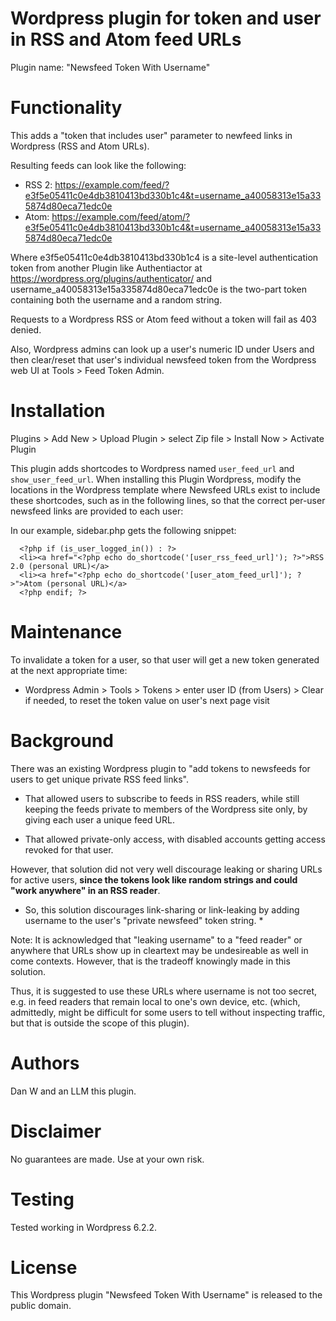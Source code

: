 # Wordpress plugin for token and user in RSS and Atom feed URLs

Plugin name: "Newsfeed Token With Username"

# Functionality

This adds a "token that includes user" parameter to newfeed links in Wordpress (RSS and Atom URLs).

Resulting feeds can look like the following:

- RSS 2: https://example.com/feed/?e3f5e05411c0e4db3810413bd330b1c4&t=username_a40058313e15a335874d80eca71edc0e
- Atom: https://example.com/feed/atom/?e3f5e05411c0e4db3810413bd330b1c4&t=username_a40058313e15a335874d80eca71edc0e

Where e3f5e05411c0e4db3810413bd330b1c4 is a site-level authentication token from another Plugin like Authentiactor at https://wordpress.org/plugins/authenticator/ and username_a40058313e15a335874d80eca71edc0e is the two-part token containing both the username and a random string.

Requests to a Wordpress RSS or Atom feed without a token will fail as 403 denied.

Also, Wordpress admins can look up a user's numeric ID under Users and then clear/reset that user's individual newsfeed token from the Wordpress web UI at Tools > Feed Token Admin.

# Installation

Plugins > Add New > Upload Plugin > select Zip file > Install Now > Activate Plugin

This plugin adds shortcodes to Wordpress named `user_feed_url` and `show_user_feed_url`.  When installing this Plugin Wordpress, modify the locations in the Wordpress template where Newsfeed URLs exist to include these shortcodes, such as in the following lines, so that the correct per-user newsfeed links are provided to each user:

In our example, sidebar.php gets the following snippet:

```
  <?php if (is_user_logged_in()) : ?>
  <li><a href="<?php echo do_shortcode('[user_rss_feed_url]'); ?>">RSS 2.0 (personal URL)</a>
  <li><a href="<?php echo do_shortcode('[user_atom_feed_url]'); ?>">Atom (personal URL)</a>
  <?php endif; ?>
```

# Maintenance

To invalidate a token for a user, so that user will get a new token generated at the next appropriate time:

- Wordpress Admin > Tools > Tokens > enter user ID (from Users) > Clear if needed, to reset the token value on user's next page visit

# Background

There was an existing Wordpress plugin to "add tokens to newsfeeds for users to get unique private RSS feed links".

- That allowed users to subscribe to feeds in RSS readers, while still keeping the feeds private to members of the Wordpress site only, by giving each user a unique feed URL.

- That allowed private-only access, with disabled accounts getting access revoked for that user.

However, that solution did not very well discourage leaking or sharing URLs for active users, **since the tokens look like random strings and could "work anywhere" in an RSS reader**.

* So, this solution discourages link-sharing or link-leaking by adding username to the user's "private newsfeed" token string. *

Note: It is acknowledged that "leaking username" to a "feed reader" or anywhere that URLs show up in cleartext may be undesireable as well in come contexts.  However, that is the tradeoff knowingly made in this solution.

Thus, it is suggested to use these URLs where username is not too secret, e.g. in feed readers that remain local to one's own device, etc. (which, admittedly, might be difficult for some users to tell without inspecting traffic, but that is outside the scope of this plugin).

# Authors

Dan W and an LLM this plugin.

# Disclaimer

No guarantees are made.  Use at your own risk.

# Testing

Tested working in Wordpress 6.2.2.

# License

This Wordpress plugin "Newsfeed Token With Username" is released to the public domain.
